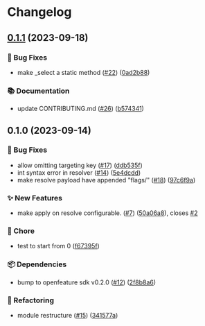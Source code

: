 # Changelog

## [0.1.1](https://github.com/spotify/confidence-openfeature-provider-python/compare/v0.1.0...v0.1.1) (2023-09-18)


### 🐛 Bug Fixes

* make _select a static method ([#22](https://github.com/spotify/confidence-openfeature-provider-python/issues/22)) ([0ad2b88](https://github.com/spotify/confidence-openfeature-provider-python/commit/0ad2b8863adaf9b8ade87d7504d461737763693f))


### 📚 Documentation

* update CONTRIBUTING.md ([#26](https://github.com/spotify/confidence-openfeature-provider-python/issues/26)) ([b574341](https://github.com/spotify/confidence-openfeature-provider-python/commit/b57434152e914768e16191195f36f059fb3a929a))

## 0.1.0 (2023-09-14)


### 🐛 Bug Fixes

* allow omitting targeting key ([#17](https://github.com/spotify/confidence-openfeature-provider-python/issues/17)) ([ddb535f](https://github.com/spotify/confidence-openfeature-provider-python/commit/ddb535fb197fa958d42d33a540de6a8c3b5c5f00))
* int syntax error in resolver ([#14](https://github.com/spotify/confidence-openfeature-provider-python/issues/14)) ([5e4dcdd](https://github.com/spotify/confidence-openfeature-provider-python/commit/5e4dcddee5a4a053a266fff6f1ce46a445907a86))
* make resolve payload have appended "flags/" ([#18](https://github.com/spotify/confidence-openfeature-provider-python/issues/18)) ([97c6f9a](https://github.com/spotify/confidence-openfeature-provider-python/commit/97c6f9a0faf7c5d894fc540e0d415cd2cf248f7a))


### ✨ New Features

* make apply on resolve configurable. ([#7](https://github.com/spotify/confidence-openfeature-provider-python/issues/7)) ([50a06a8](https://github.com/spotify/confidence-openfeature-provider-python/commit/50a06a89e30443a5c994581081b9e0a82e86ec18)), closes [#2](https://github.com/spotify/confidence-openfeature-provider-python/issues/2)


### 🧹 Chore

* test to start from 0 ([f67395f](https://github.com/spotify/confidence-openfeature-provider-python/commit/f67395f7005642da78a8107e702ad32c5976bdca))


### 📦 Dependencies

* bump to openfeature sdk v0.2.0 ([#12](https://github.com/spotify/confidence-openfeature-provider-python/issues/12)) ([2f8b8a6](https://github.com/spotify/confidence-openfeature-provider-python/commit/2f8b8a600abe0719fb2aa6fc9389b6f2257ee07f))


### 🔄 Refactoring

* module restructure ([#15](https://github.com/spotify/confidence-openfeature-provider-python/issues/15)) ([341577a](https://github.com/spotify/confidence-openfeature-provider-python/commit/341577ab450a8f182de3802ba62a2a2f0551601d))
